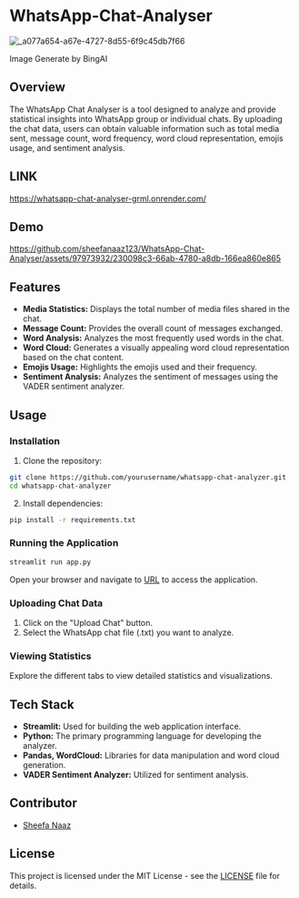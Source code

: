 # WhatsApp-Chat-Analyser

![_a077a654-a67e-4727-8d55-6f9c45db7f66](https://github.com/sheefanaaz123/WhatsApp-Chat-Analyser/assets/97973932/f218a139-8d75-4db4-b487-238c2bcf762f)

Image Generate by BingAI
## Overview

The WhatsApp Chat Analyser is a tool designed to analyze and provide statistical insights into WhatsApp group or individual chats. By uploading the chat data, users can obtain valuable information such as total media sent, message count, word frequency, word cloud representation, emojis usage, and sentiment analysis.

## LINK

https://whatsapp-chat-analyser-grml.onrender.com/

## Demo


https://github.com/sheefanaaz123/WhatsApp-Chat-Analyser/assets/97973932/230098c3-66ab-4780-a8db-166ea860e865



## Features

- **Media Statistics:** Displays the total number of media files shared in the chat.
- **Message Count:** Provides the overall count of messages exchanged.
- **Word Analysis:** Analyzes the most frequently used words in the chat.
- **Word Cloud:** Generates a visually appealing word cloud representation based on the chat content.
- **Emojis Usage:** Highlights the emojis used and their frequency.
- **Sentiment Analysis:** Analyzes the sentiment of messages using the VADER sentiment analyzer.

## Usage

### Installation

1. Clone the repository:

```bash
git clone https://github.com/yourusername/whatsapp-chat-analyzer.git
cd whatsapp-chat-analyzer
```

2. Install dependencies:

```bash
pip install -r requirements.txt
```

### Running the Application

```bash
streamlit run app.py
```

Open your browser and navigate to [URL](https://whatsapp-chat-analyser-grml.onrender.com) to access the application.

### Uploading Chat Data

1. Click on the "Upload Chat" button.
2. Select the WhatsApp chat file (.txt) you want to analyze.

### Viewing Statistics

Explore the different tabs to view detailed statistics and visualizations.

## Tech Stack

- **Streamlit:** Used for building the web application interface.
- **Python:** The primary programming language for developing the analyzer.
- **Pandas, WordCloud:** Libraries for data manipulation and word cloud generation.
- **VADER Sentiment Analyzer:** Utilized for sentiment analysis.

## Contributor

- [Sheefa Naaz](https://github.com/sheefanaaz123)

## License

This project is licensed under the MIT License - see the [LICENSE](LICENSE) file for details.
